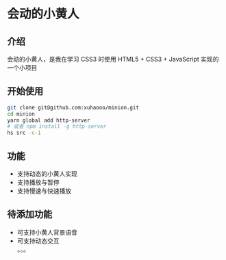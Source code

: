 # 会动的小黄人 
## 介绍
会动的小黄人，是我在学习 CSS3 时使用 HTML5 + CSS3 + JavaScript 实现的一个小项目 
## 开始使用
```bash
git clone git@github.com:xuhaooo/minion.git 
cd minion
yarn global add http-server
# 或者 npm install -g http-server
hs src -c-1
```
## 功能 
- 支持动态的小黄人实现 
- 支持播放与暂停  
- 支持慢速与快速播放  
## 待添加功能
- 可支持小黄人背景语音
- 可支持动态交互  
。。。
